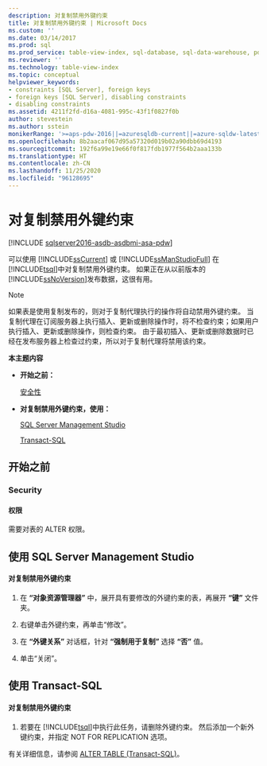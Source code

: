 ```yaml
---
description: 对复制禁用外键约束
title: 对复制禁用外键约束 | Microsoft Docs
ms.custom: ''
ms.date: 03/14/2017
ms.prod: sql
ms.prod_service: table-view-index, sql-database, sql-data-warehouse, pdw
ms.reviewer: ''
ms.technology: table-view-index
ms.topic: conceptual
helpviewer_keywords:
- constraints [SQL Server], foreign keys
- foreign keys [SQL Server], disabling constraints
- disabling constraints
ms.assetid: 4211f2fd-d16a-4081-995c-43f1f0827f0b
author: stevestein
ms.author: sstein
monikerRange: '>=aps-pdw-2016||=azuresqldb-current||=azure-sqldw-latest||>=sql-server-2016||=sqlallproducts-allversions||>=sql-server-linux-2017||=azuresqldb-mi-current'
ms.openlocfilehash: 8b2aacaf067d95a57320d019b02a90dbb69d4193
ms.sourcegitcommit: 192f6a99e19e66f0f817fdb1977f564b2aaa133b
ms.translationtype: HT
ms.contentlocale: zh-CN
ms.lasthandoff: 11/25/2020
ms.locfileid: "96128695"
---
```

# <a name="disable-foreign-key-constraints-for-replication"></a>对复制禁用外键约束
[!INCLUDE [sqlserver2016-asdb-asdbmi-asa-pdw](../../includes/applies-to-version/sqlserver2016-asdb-asdbmi-asa-pdw.md)]

  可以使用 [!INCLUDE[ssCurrent](../../includes/sscurrent-md.md)] 或 [!INCLUDE[ssManStudioFull](../../includes/ssmanstudiofull-md.md)] 在 [!INCLUDE[tsql](../../includes/tsql-md.md)]中对复制禁用外键约束。 如果正在从以前版本的 [!INCLUDE[ssNoVersion](../../includes/ssnoversion-md.md)]发布数据，这很有用。  
  
> [!NOTE]  
>  如果表是使用复制发布的，则对于复制代理执行的操作将自动禁用外键约束。 当复制代理在订阅服务器上执行插入、更新或删除操作时，将不检查约束；如果用户执行插入、更新或删除操作，则检查约束。 由于最初插入、更新或删除数据时已经在发布服务器上检查过约束，所以对于复制代理将禁用该约束。  
  
 **本主题内容**  
  
-   **开始之前：**  
  
     [安全性](#Security)  
  
-   **对复制禁用外键约束，使用：**  
  
     [SQL Server Management Studio](#SSMSProcedure)  
  
     [Transact-SQL](#TsqlProcedure)  
  
##  <a name="before-you-begin"></a><a name="BeforeYouBegin"></a> 开始之前  
  
###  <a name="security"></a><a name="Security"></a> Security  
  
####  <a name="permissions"></a><a name="Permissions"></a> 权限  
 需要对表的 ALTER 权限。  
  
##  <a name="using-sql-server-management-studio"></a><a name="SSMSProcedure"></a> 使用 SQL Server Management Studio  
  
#### <a name="to-disable-a-foreign-key-constraint-for-replication"></a>对复制禁用外键约束  
  
1.  在 **“对象资源管理器”** 中，展开具有要修改的外键约束的表，再展开 **“键”** 文件夹。  
  
2.  右键单击外键约束，再单击“修改”。  
  
3.  在 **“外键关系”** 对话框，针对 **“强制用于复制”** 选择 **“否”** 值。  
  
4.  单击“关闭”。  

##  <a name="using-transact-sql"></a><a name="TsqlProcedure"></a> 使用 Transact-SQL  
  
#### <a name="to-disable-a-foreign-key-constraint-for-replication"></a>对复制禁用外键约束  
  
1.  若要在 [!INCLUDE[tsql](../../includes/tsql-md.md)]中执行此任务，请删除外键约束。 然后添加一个新外键约束，并指定 NOT FOR REPLICATION 选项。  
  
 有关详细信息，请参阅 [ALTER TABLE (Transact-SQL)](../../t-sql/statements/alter-table-transact-sql.md)。  
  
###  <a name="TsqlExample"></a>  
